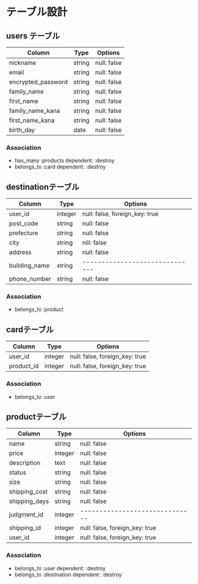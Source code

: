 # テーブル設計

## users テーブル

| Column             | Type   | Options     |
| ------------------ | ------ | ----------- |
| nickname           | string | null: false |
| email              | string | null: false |
| encrypted_password | string | null: false |
| family_name        | string | null: false |
| first_name         | string | null: false |
| family_name_kana   | string | null: false |
| first_name_kana    | string | null: false |
| birth_day          | date   | null: false |

### Association
- has_many :products dependent: :destroy
- belongs_to :card dependent: :destroy

## destinationテーブル

| Column           | Type    | Options                        |
| ---------------- | ------- | ------------------------------ |
| user_id          | integer | null: false, foreign_key: true |
| post_code        | string  | null: false                    |
| prefecture       |string   |null: false                     |
| city             |string   | nill: false                    |
| address          | string  | null: false                    |
| building_name    | string  | ------------------------------ |
| phone_number     | string  | null: false                    |

### Association
- belongs_to :product

## cardテーブル

| Column      | Type    | Options                        |
| ----------- | ------- | ------------------------------ |
| user_id     | integer | null: false, foreign_key: true |
| product_id  | integer | null: false, foreign_key: true |

### Association
- belongs_to :user

## productテーブル

| Column        | Type    | Options                        |
| ------------- | ------- | ------------------------------ |
| name          | string  | null: false                    |
| price         | integer | null: false                    |
| description   | text    | null: false                    |
| status        | string  | null: false                    |
| size          | string  | null: false                    |
| shipping_cost | string  | null: false                    |
| shipping_days |	string  |	null: false                    |
| judgment_id   | integer | ------------------------------ |
| shipping_id   |	integer |	null: false, foreign_key: true |
| user_id       |	integer	| null: false, foreign_key: true |

### Association
- belongs_to :user dependent: :destroy
- belongs_to :destination dependent: :destroy
